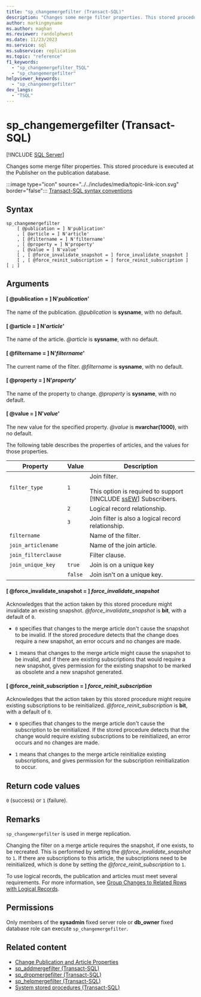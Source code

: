 ```yaml
---
title: "sp_changemergefilter (Transact-SQL)"
description: "Changes some merge filter properties. This stored procedure is executed at the Publisher on the publication database."
author: markingmyname
ms.author: maghan
ms.reviewer: randolphwest
ms.date: 11/23/2023
ms.service: sql
ms.subservice: replication
ms.topic: "reference"
f1_keywords:
  - "sp_changemergefilter_TSQL"
  - "sp_changemergefilter"
helpviewer_keywords:
  - "sp_changemergefilter"
dev_langs:
  - "TSQL"
---
```

# sp_changemergefilter (Transact-SQL)

[!INCLUDE [SQL Server](../../includes/applies-to-version/sqlserver.md)]

Changes some merge filter properties. This stored procedure is executed at the Publisher on the publication database.

:::image type="icon" source="../../includes/media/topic-link-icon.svg" border="false"::: [Transact-SQL syntax conventions](../../t-sql/language-elements/transact-sql-syntax-conventions-transact-sql.md)

## Syntax

```syntaxsql
sp_changemergefilter
    [ @publication = ] N'publication'
    , [ @article = ] N'article'
    , [ @filtername = ] N'filtername'
    , [ @property = ] N'property'
    , [ @value = ] N'value'
    [ , [ @force_invalidate_snapshot = ] force_invalidate_snapshot ]
    [ , [ @force_reinit_subscription = ] force_reinit_subscription ]
[ ; ]
```

## Arguments

#### [ @publication = ] N'*publication*'

The name of the publication. *@publication* is **sysname**, with no default.

#### [ @article = ] N'*article*'

The name of the article. *@article* is **sysname**, with no default.

#### [ @filtername = ] N'*filtername*'

The current name of the filter. *@filtername* is **sysname**, with no default.

#### [ @property = ] N'*property*'

The name of the property to change. *@property* is **sysname**, with no default.

#### [ @value = ] N'*value*'

The new value for the specified property. *@value* is **nvarchar(1000)**, with no default.

The following table describes the properties of articles, and the values for those properties.

| Property | Value | Description |
| --- | --- | --- |
| `filter_type` | `1` | Join filter.<br /><br />This option is required to support [!INCLUDE [ssEW](../../includes/ssew-md.md)] Subscribers. |
| | `2` | Logical record relationship. |
| | `3` | Join filter is also a logical record relationship. |
| `filtername` | | Name of the filter. |
| `join_articlename` | | Name of the join article. |
| `join_filterclause` | | Filter clause. |
| `join_unique_key` | `true` | Join is on a unique key |
| | `false` | Join isn't on a unique key. |

#### [ @force_invalidate_snapshot = ] *force_invalidate_snapshot*

Acknowledges that the action taken by this stored procedure might invalidate an existing snapshot. *@force_invalidate_snapshot* is **bit**, with a default of `0`.

- `0` specifies that changes to the merge article don't cause the snapshot to be invalid. If the stored procedure detects that the change does require a new snapshot, an error occurs and no changes are made.

- `1` means that changes to the merge article might cause the snapshot to be invalid, and if there are existing subscriptions that would require a new snapshot, gives permission for the existing snapshot to be marked as obsolete and a new snapshot generated.

#### [ @force_reinit_subscription = ] *force_reinit_subscription*

Acknowledges that the action taken by this stored procedure might require existing subscriptions to be reinitialized. *@force_reinit_subscription* is **bit**, with a default of `0`.

- `0` specifies that changes to the merge article don't cause the subscription to be reinitialized. If the stored procedure detects that the change would require existing subscriptions to be reinitialized, an error occurs and no changes are made.

- `1` means that changes to the merge article reinitialize existing subscriptions, and gives permission for the subscription reinitialization to occur.

## Return code values

`0` (success) or `1` (failure).

## Remarks

`sp_changemergefilter` is used in merge replication.

Changing the filter on a merge article requires the snapshot, if one exists, to be recreated. This is performed by setting the *@force_invalidate_snapshot* to `1`. If there are subscriptions to this article, the subscriptions need to be reinitialized, which is done by setting the *@force_reinit_subscription* to `1`.

To use logical records, the publication and articles must meet several requirements. For more information, see [Group Changes to Related Rows with Logical Records](../replication/merge/group-changes-to-related-rows-with-logical-records.md).

## Permissions

Only members of the **sysadmin** fixed server role or **db_owner** fixed database role can execute `sp_changemergefilter`.

## Related content

- [Change Publication and Article Properties](../replication/publish/change-publication-and-article-properties.md)
- [sp_addmergefilter (Transact-SQL)](sp-addmergefilter-transact-sql.md)
- [sp_dropmergefilter (Transact-SQL)](sp-dropmergefilter-transact-sql.md)
- [sp_helpmergefilter (Transact-SQL)](sp-helpmergefilter-transact-sql.md)
- [System stored procedures (Transact-SQL)](system-stored-procedures-transact-sql.md)
